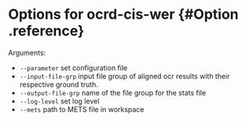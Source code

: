 # Options for ocrd-cis-wer {#Option .reference}
Arguments:
* `--parameter` set configuration file
* `--input-file-grp` input file group of aligned ocr results with
their respective ground truth.
* `--output-file-grp` name of the file group for the stats file
* `--log-level` set log level
* `--mets` path to METS file in workspace
